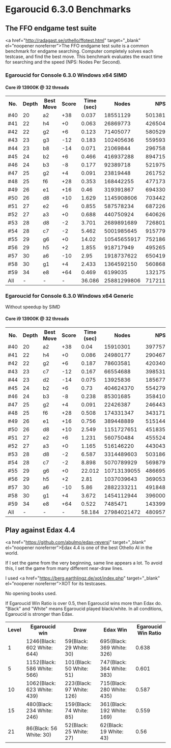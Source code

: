 # Egaroucid 6.3.0 Benchmarks

## The FFO endgame test suite

<a href="http://radagast.se/othello/ffotest.html" target="_blank" el=”noopener noreferrer”>The FFO endgame test suite</a> is a common benchmark for endgame searching. Computer completely solves each testcase, and find the best move. This benchmark evaluates the exact time for searching and the speed (NPS: Nodes Per Second).

### Egaroucid for Console 6.3.0 Windows x64 SIMD


#### Core i9 13900K @ 32 threads

<table>
<tr>
<th>No.</th>
<th>Depth</th>
<th>Best Move</th>
<th>Score</th>
<th>Time (sec)</th>
<th>Nodes</th>
<th>NPS</th>
</tr>
<tr>
<td>#40</td>
<td>20</td>
<td>a2</td>
<td>+38</td>
<td>0.037</td>
<td>18551129</td>
<td>501381864</td>
</tr>
<tr>
<td>#41</td>
<td>22</td>
<td>h4</td>
<td>+0</td>
<td>0.063</td>
<td>26869773</td>
<td>426504333</td>
</tr>
<tr>
<td>#42</td>
<td>22</td>
<td>g2</td>
<td>+6</td>
<td>0.123</td>
<td>71405077</td>
<td>580529081</td>
</tr>
<tr>
<td>#43</td>
<td>23</td>
<td>g3</td>
<td>-12</td>
<td>0.183</td>
<td>102405636</td>
<td>559593639</td>
</tr>
<tr>
<td>#44</td>
<td>23</td>
<td>b8</td>
<td>-14</td>
<td>0.071</td>
<td>21069844</td>
<td>296758366</td>
</tr>
<tr>
<td>#45</td>
<td>24</td>
<td>b2</td>
<td>+6</td>
<td>0.466</td>
<td>416937288</td>
<td>894715210</td>
</tr>
<tr>
<td>#46</td>
<td>24</td>
<td>b3</td>
<td>-8</td>
<td>0.177</td>
<td>92389718</td>
<td>521975807</td>
</tr>
<tr>
<td>#47</td>
<td>25</td>
<td>g2</td>
<td>+4</td>
<td>0.091</td>
<td>23819448</td>
<td>261752175</td>
</tr>
<tr>
<td>#48</td>
<td>25</td>
<td>f6</td>
<td>+28</td>
<td>0.353</td>
<td>168442255</td>
<td>477173526</td>
</tr>
<tr>
<td>#49</td>
<td>26</td>
<td>e1</td>
<td>+16</td>
<td>0.46</td>
<td>319391867</td>
<td>694330145</td>
</tr>
<tr>
<td>#50</td>
<td>26</td>
<td>d8</td>
<td>+10</td>
<td>1.629</td>
<td>1145908606</td>
<td>703442974</td>
</tr>
<tr>
<td>#51</td>
<td>27</td>
<td>e2</td>
<td>+6</td>
<td>0.855</td>
<td>587578234</td>
<td>687226004</td>
</tr>
<tr>
<td>#52</td>
<td>27</td>
<td>a3</td>
<td>+0</td>
<td>0.688</td>
<td>440750924</td>
<td>640626343</td>
</tr>
<tr>
<td>#53</td>
<td>28</td>
<td>d8</td>
<td>-2</td>
<td>3.701</td>
<td>2689891689</td>
<td>726801320</td>
</tr>
<tr>
<td>#54</td>
<td>28</td>
<td>c7</td>
<td>-2</td>
<td>5.462</td>
<td>5001985645</td>
<td>915779136</td>
</tr>
<tr>
<td>#55</td>
<td>29</td>
<td>g6</td>
<td>+0</td>
<td>14.02</td>
<td>10545655917</td>
<td>752186584</td>
</tr>
<tr>
<td>#56</td>
<td>29</td>
<td>h5</td>
<td>+2</td>
<td>1.855</td>
<td>918717949</td>
<td>495265740</td>
</tr>
<tr>
<td>#57</td>
<td>30</td>
<td>a6</td>
<td>-10</td>
<td>2.95</td>
<td>1918737622</td>
<td>650419532</td>
</tr>
<tr>
<td>#58</td>
<td>30</td>
<td>g1</td>
<td>+4</td>
<td>2.433</td>
<td>1364592150</td>
<td>560868125</td>
</tr>
<tr>
<td>#59</td>
<td>34</td>
<td>e8</td>
<td>+64</td>
<td>0.469</td>
<td>6199035</td>
<td>13217558</td>
</tr>
<tr>
<td>All</td>
<td>-</td>
<td>-</td>
<td>-</td>
<td>36.086</td>
<td>25881299806</td>
<td>717211656</td>
</tr>
</table>


### Egaroucid for Console 6.3.0 Windows x64 Generic

Without speedup by SIMD

#### Core i9 13900K @ 32 threads

<table>
<tr>
<th>No.</th>
<th>Depth</th>
<th>Best Move</th>
<th>Score</th>
<th>Time (sec)</th>
<th>Nodes</th>
<th>NPS</th>
</tr>
<tr>
<td>#40</td>
<td>20</td>
<td>a2</td>
<td>+38</td>
<td>0.04</td>
<td>15910301</td>
<td>397757525</td>
</tr>
<tr>
<td>#41</td>
<td>22</td>
<td>h4</td>
<td>+0</td>
<td>0.086</td>
<td>24980177</td>
<td>290467174</td>
</tr>
<tr>
<td>#42</td>
<td>22</td>
<td>g2</td>
<td>+6</td>
<td>0.187</td>
<td>78603581</td>
<td>420340005</td>
</tr>
<tr>
<td>#43</td>
<td>23</td>
<td>c7</td>
<td>-12</td>
<td>0.167</td>
<td>66554688</td>
<td>398531065</td>
</tr>
<tr>
<td>#44</td>
<td>23</td>
<td>d2</td>
<td>-14</td>
<td>0.075</td>
<td>13925836</td>
<td>185677813</td>
</tr>
<tr>
<td>#45</td>
<td>24</td>
<td>b2</td>
<td>+6</td>
<td>0.73</td>
<td>404624370</td>
<td>554279958</td>
</tr>
<tr>
<td>#46</td>
<td>24</td>
<td>b3</td>
<td>-8</td>
<td>0.238</td>
<td>85301685</td>
<td>358410441</td>
</tr>
<tr>
<td>#47</td>
<td>25</td>
<td>g2</td>
<td>+4</td>
<td>0.091</td>
<td>22426387</td>
<td>246443813</td>
</tr>
<tr>
<td>#48</td>
<td>25</td>
<td>f6</td>
<td>+28</td>
<td>0.508</td>
<td>174331347</td>
<td>343171942</td>
</tr>
<tr>
<td>#49</td>
<td>26</td>
<td>e1</td>
<td>+16</td>
<td>0.756</td>
<td>389448889</td>
<td>515144033</td>
</tr>
<tr>
<td>#50</td>
<td>26</td>
<td>d8</td>
<td>+10</td>
<td>2.549</td>
<td>1151727651</td>
<td>451835092</td>
</tr>
<tr>
<td>#51</td>
<td>27</td>
<td>e2</td>
<td>+6</td>
<td>1.231</td>
<td>560750484</td>
<td>455524357</td>
</tr>
<tr>
<td>#52</td>
<td>27</td>
<td>a3</td>
<td>+0</td>
<td>1.165</td>
<td>516146220</td>
<td>443043965</td>
</tr>
<tr>
<td>#53</td>
<td>28</td>
<td>d8</td>
<td>-2</td>
<td>6.587</td>
<td>3314489603</td>
<td>503186519</td>
</tr>
<tr>
<td>#54</td>
<td>28</td>
<td>c7</td>
<td>-2</td>
<td>8.898</td>
<td>5070789929</td>
<td>569879740</td>
</tr>
<tr>
<td>#55</td>
<td>29</td>
<td>g6</td>
<td>+0</td>
<td>22.012</td>
<td>10713139055</td>
<td>486695395</td>
</tr>
<tr>
<td>#56</td>
<td>29</td>
<td>h5</td>
<td>+2</td>
<td>2.81</td>
<td>1037039643</td>
<td>369053253</td>
</tr>
<tr>
<td>#57</td>
<td>30</td>
<td>a6</td>
<td>-10</td>
<td>5.86</td>
<td>2882233211</td>
<td>491848670</td>
</tr>
<tr>
<td>#58</td>
<td>30</td>
<td>g1</td>
<td>+4</td>
<td>3.672</td>
<td>1454112944</td>
<td>396000257</td>
</tr>
<tr>
<td>#59</td>
<td>34</td>
<td>e8</td>
<td>+64</td>
<td>0.522</td>
<td>7485471</td>
<td>14339982</td>
</tr>
<tr>
<td>All</td>
<td>-</td>
<td>-</td>
<td>-</td>
<td>58.184</td>
<td>27984021472</td>
<td>480957333</td>
</tr>
</table>





## Play against Edax 4.4

<a href="https://github.com/abulmo/edax-reversi" target="_blank" el=”noopener noreferrer”>Edax 4.4</a> is one of the best Othello AI in the world.

If I set the game from the very beginning, same line appears a lot. To avoid this, I set the game from many different near-draw lines.

I used <a href="https://berg.earthlingz.de/xot/index.php" target="_blank" el=”noopener noreferrer”>XOT</a> for its testcases.

No opening books used.

If Egaroucid Win Ratio is over 0.5, then Egaroucid wins more than Edax do. "Black" and "White" means Egaroucid played black/white. In all conditions, Egaroucid is stronger than Edax.

<table>
<tr>
<th>Level</th>
<th>Egaroucid win</th>
<th>Draw</th>
<th>Edax Win</th>
<th>Egaroucid Win Ratio</th>
</tr>
<tr>
<td>1</td>
<td>1246(Black: 602 White: 644)</td>
<td>59(Black: 29 White: 30)</td>
<td>695(Black: 369 White: 326)</td>
<td>0.638</td>
</tr>
<tr>
<td>5</td>
<td>1152(Black: 586 White: 566)</td>
<td>101(Black: 50 White: 51)</td>
<td>747(Black: 364 White: 383)</td>
<td>0.601</td>
</tr>
<tr>
<td>10</td>
<td>1062(Black: 623 White: 439)</td>
<td>223(Black: 97 White: 126)</td>
<td>715(Black: 280 White: 435)</td>
<td>0.587</td>
</tr>
<tr>
<td>15</td>
<td>480(Black: 234 White: 246)</td>
<td>159(Black: 74 White: 85)</td>
<td>361(Black: 192 White: 169)</td>
<td>0.559</td>
</tr>
<tr>
<td>21</td>
<td>86(Black: 56 White: 30)</td>
<td>52(Black: 25 White: 27)</td>
<td>62(Black: 19 White: 43)</td>
<td>0.56</td>
</tr>
</table>



